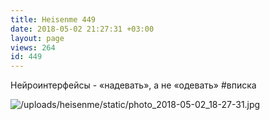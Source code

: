 ```yaml
---
title: Heisenme 449
date: 2018-05-02 21:27:31 +03:00
layout: page
views: 264
id: 449
---
```


Нейроинтерфейсы - «надевать», а не «одевать» #вписка



![/uploads/heisenme/static/photo_2018-05-02_18-27-31.jpg](/uploads/heisenme/static/photo_2018-05-02_18-27-31.jpg)

